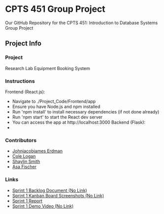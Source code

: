 # CPTS 451 Group Project
Our GitHub Repository for the CPTS 451: Introduction to Database Systems Group Project

## Project Info

### Project
Research Lab Equipment Booking System

### Instructions
Frontend (React.js):
- Navigate to ./Project_Code/Frontend/app
- Ensure you have Node.js and npm installed
- Run 'npm install' to install necessary dependencies (if not done already)
- Run 'npm start' to start the React dev server
- You can access the app at http://localhost:3000
Backend (Flask):
- 

### Contributors
- [Johnjacobjames Erdman](https://github.com/j3erdman)
- [Cole Logan](https://github.com/clogan1227)
- [Shaylin Smith](https://github.com/plasmaaShark)
- [Asa Fischer](https://github.com/afischa)

### Links
- [Sprint 1 Backlog Document (No Link)]()
- [Sprint 1 Kanban Board Screenshots (No Link)]()
- [Sprint 1 Report](https://github.com/j3erdman/CPTS-451-Group-Project/blob/main/Documentation/sprint_report_1.md)
- [Sprint 1 Demo Video (No Link)]()
